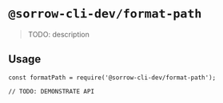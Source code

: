 # `@sorrow-cli-dev/format-path`

> TODO: description

## Usage

```
const formatPath = require('@sorrow-cli-dev/format-path');

// TODO: DEMONSTRATE API
```
